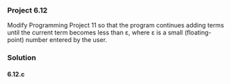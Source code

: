 ### Project 6.12
Modify Programming Project 11 so that the program continues adding terms until the current term becomes less than ε, where ε is a small (floating-point) number entered by the user.
### Solution
#### 6.12.c
```c
